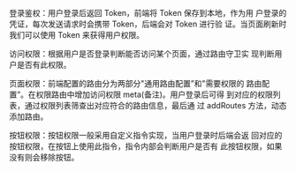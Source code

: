 登录鉴权：用户登录后返回 Token，前端将 Token 保存到本地，作为用
户登录的凭证，每次发送请求时会携带 Token，后端会对 Token 进行验
证。当页面刷新时我们可以使用 Token 来获得用户权限。

访问权限：根据用户是否登录判断能否访问某个页面，通过路由守卫实
现判断用户是否有此权限。

页面权限：前端配置的路由分为两部分"通用路由配置”和"需要权限的
路由配置”。在权限路由中增加访问权限 meta(备注)。用户登录后可得
到对应的权限列表，通过权限列表筛查出对应符合的路由信息，最后通
过 addRoutes 方法，动态添加路由。

按钮权限：按钮权限一般采用自定义指令实现，当用户登录时后端会返
回对应的按钮权限，在按钮上使用此指令，指令内部会判断用户是否有
此按钮权限，如果没有则会移除按钮。
